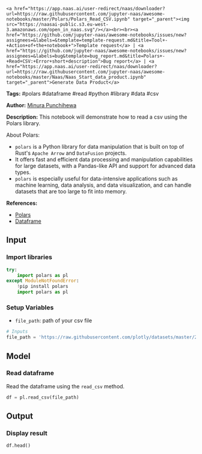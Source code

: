     <a href="https://app.naas.ai/user-redirect/naas/downloader?url=https://raw.githubusercontent.com/jupyter-naas/awesome-notebooks/master/Polars/Polars_Read_CSV.ipynb" target="_parent"><img src="https://naasai-public.s3.eu-west-3.amazonaws.com/open_in_naas.svg"/></a><br><br><a href="https://github.com/jupyter-naas/awesome-notebooks/issues/new?assignees=&labels=&template=template-request.md&title=Tool+-+Action+of+the+notebook+">Template request</a> | <a href="https://github.com/jupyter-naas/awesome-notebooks/issues/new?assignees=&labels=bug&template=bug_report.md&title=Polars+-+Read+CSV:+Error+short+description">Bug report</a> | <a href="https://app.naas.ai/user-redirect/naas/downloader?url=https://raw.githubusercontent.com/jupyter-naas/awesome-notebooks/master/Naas/Naas_Start_data_product.ipynb" target="_parent">Generate Data Product</a>

**Tags:** #polars #dataframe #read #python #library #data #csv

**Author:** [Minura Punchihewa](https://www.linkedin.com/in/minurapunchihewa/)

**Description:** This notebook will demonstrate how to read a csv using the Polars library.

About Polars:
- `polars` is a Python library for data manipulation that is built on top of Rust's `Apache Arrow` and `DataFusion` projects.
- It offers fast and efficient data processing and manipulation capabilities for large datasets, with a Pandas-like API and support for advanced data types.
- `polars` is especially useful for data-intensive applications such as machine learning, data analysis, and data visualization, and can handle datasets that are too large to fit into memory.

**References:**
- [Polars](https://pypi.org/project/polars/)
- [Dataframe](https://pandas.pydata.org/pandas-docs/stable/reference/api/pandas.DataFrame.html)

## Input

### Import libraries


```python
try:
    import polars as pl
except ModuleNotFoundError:
    !pip install polars
    import polars as pl
```

### Setup Variables
- `file_path`: path of your csv file


```python
# Inputs
file_path = 'https://raw.githubusercontent.com/plotly/datasets/master/2014_us_cities.csv'
```

## Model

### Read dataframe

Read the dataframe using the `read_csv` method.


```python
df = pl.read_csv(file_path)
```

## Output

### Display result


```python
df.head()
```
